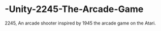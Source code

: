 # -Unity-2245-The-Arcade-Game
2245, An arcade shooter inspired by 1945 the arcade game on the Atari.
